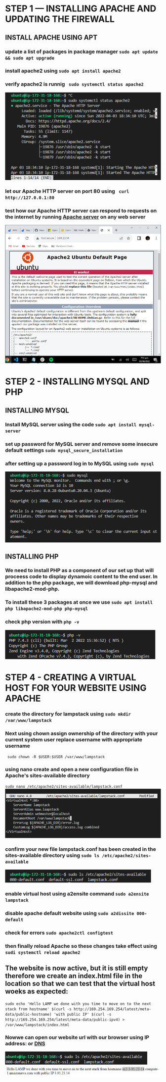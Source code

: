 # STEP 1 — INSTALLING APACHE AND UPDATING THE FIREWALL
## INSTALL APACHE USING APT
### update a list of packages in package manager `sudo apt update && sudo apt upgrade`
### install apache2 using `sudo apt install apache2`
### verify apache2 is runnig ` sudo systemctl status apache2`
![apache2 verification](./Images/apache2_verification.png)
### let our Apache HTTP server on port 80 using ` curl http://127.0.0.1:80`
### test how our Apache HTTP server can respond to requests on the internet by running [Apache server](http:3.91.23.14:80) on any web server
![apache server](./Images/apache_server.png)
# STEP 2 - INSTALLING MYSQL AND PHP
## INSTALLING MYSQL
### Install MySQL server using the code `sudo apt install mysql-server`
### set up password for MySQL server and remove some insecure default settings `sudo mysql_secure_installation`
### after setting up a password log in to MySQL using `sudo mysql`
![MySQL](./Images/MySQL.png)
## INSTALLING PHP
### We need to install PHP as a component of our set up that will proceess code to display dynamoic content to the end user.  In addition to the php package, we will download php-mysql and libapache2-mod-php.

### To install these 3 packages at once we use `sudo apt install php libapache2-mod-php php-mysql`
### check php version with `php -v`
![php version](./Images/php.png)
# STEP 4 - CREATING A VIRTUAL HOST FOR YOUR WEBSITE USING APACHE
### create the directory for lampstack using `sudo mkdir /var/www/lampstack`
### Next using chown assign ownership of the directory with your current system user replace username with appropriate username
` sudo chown -R $USER:$USER /var/www/lampstack`
### using nano create and open a new configuration file in Apache's sites-available directory
`sudo nano /etc/apache2/sites-available/lampstack.conf`
![lampstack.conf](./Images/lampstack-configuration.png)
### confirm your new file lampstack.conf has been created in the sites-available directory using `sudo ls /etc/apache2/sites-available`
![sites-available_files](./Images/sites-available_files.png)
### enable virtual host using a2ensite command `sudo a2ensite lampstack`
### disable apache default website using `sudo a2dissite 000-default`
### check for errors `sudo apache2ctl configtest`
### then finally reload Apache so these changes take effect using `sudi systemctl reload apache2`
## The website is now active, but it is still empty therefore we create an index.html file in the location so that we can test that the virtual host woeks as expected:
`sudo echo 'Hello LAMP we done with you time to move on to the next stack from hostname' $(curl -s http://169.254.169.254/latest/meta-data/public-hostname) 'with public IP' $(curl -s http://169.254.169.254/latest/meta-data/public-ipv4) > /var/www/lampstack/index.html`
### Nowwe can open our website url with our browser using IP address: [](http://3.91.23.14:80) or [DNS](www.ec2-3-91-23-14.compute-1.amazonaws.com)
![website with Ip address](./Images/echo_output.png)
![website using dns](./Images/echo_output-with_dns.png)